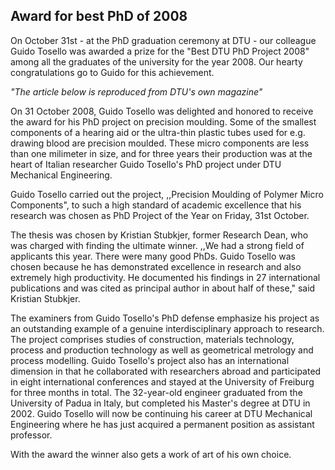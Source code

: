 ## Award for best PhD of 2008

On October 31st - at the PhD graduation ceremony at DTU - our colleague Guido Tosello was awarded a prize for the "Best DTU PhD Project 2008" among all the graduates of the university for the year 2008. Our hearty congratulations go to Guido for this achievement.
<!--break-->
<em>"The article below is reproduced from DTU's own magazine"</em>  
  
On 31 October 2008, Guido Tosello was delighted and honored to receive the award for his PhD project on precision moulding. Some of the smallest components
of a hearing aid or the ultra-thin plastic tubes
used for e.g. drawing blood are precision moulded.
These micro components are less than one milimeter in size, and for three years their production was at the heart of Italian researcher Guido Tosello's PhD project under DTU Mechanical Engineering.  
 
Guido Tosello carried out the project, ,,Precision Moulding of Polymer Micro Components", to such a high standard of academic excellence that his research was chosen as PhD Project of the Year on Friday, 31st October.

The thesis was chosen by Kristian Stubkjer, former Research Dean, who was charged with finding the ultimate winner. ,,We had a strong field of applicants this year. There were many good PhDs. Guido Tosello was chosen because he has demonstrated
excellence in research and also extremely high productivity. He documented his findings in 27 international publications and was cited as principal author in about half of these," said Kristian Stubkjer.  

The examiners from Guido Tosello's PhD defense emphasize his project as an outstanding example of a genuine interdisciplinary approach to research. The project comprises studies of construction, materials technology, process and production technology as well as geometrical metrology and process modelling.
Guido Tosello's project also has an international dimension in that he collaborated with researchers abroad and participated in eight international conferences and stayed at the University of Freiburg for three months in total. The 32-year-old engineer graduated from the University of Padua in Italy, but completed his Master's degree at DTU in 2002. Guido Tosello will now be continuing his career at DTU Mechanical Engineering where he has just acquired a permanent position as assistant professor.  

With the award the winner also gets a work of art of his own choice.